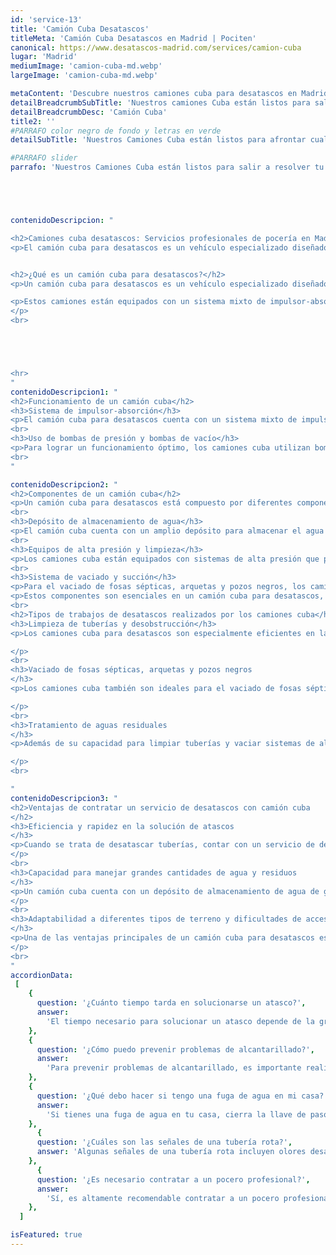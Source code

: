 ```yaml
---
id: 'service-13'
title: 'Camión Cuba Desatascos'
titleMeta: 'Camión Cuba Desatascos en Madrid | Pociten'
canonical: https://www.desatascos-madrid.com/services/camion-cuba
lugar: 'Madrid'
mediumImage: 'camion-cuba-md.webp'
largeImage: 'camion-cuba-md.webp'

metaContent: 'Descubre nuestros camiones cuba para desatascos en Madrid. Confía en nuestra flota, experiencia y tecnología avanzada ¡Contáctanos ahora!☎️​647 376 782'
detailBreadcrumbSubTitle: 'Nuestros camiones Cuba están listos para salir a resolver tu problema en cuanto nos llames. Ofrecemos el mejor servicio con la mayor calidad del mercado unida con la última tenología.'
detailBreadcrumbDesc: 'Camión Cuba'
title2: ''
#PARRAFO color negro de fondo y letras en verde
detailSubTitle: 'Nuestros Camiones Cuba están listos para afrontar cualquier tipo de desatasco'

#PARRAFO slider
parrafo: 'Nuestros Camiones Cuba están listos para salir a resolver tu problema en cuanto nos llames. Ofrecemos el mejor servicio con la mayor calidad del mercado unida con la última tenología.'





contenidoDescripcion: "

<h2>Camiones cuba desatascos: Servicios profesionales de pocería en Madrid, Guadalajara y Toledo</h2>
<p>El camión cuba para desatascos es un vehículo especializado diseñado para limpiar tuberías, fosas sépticas y arquetas. Gracias a su sistema de impulsor-absorción, puede desobstruir y vaciar distintas instalaciones. Con componentes como el depósito de agua, bombas de presión y succión, ofrece eficiencia y rapidez en la solución de atascos. Adaptado a diferentes terrenos y accesos difíciles, es una opción confiable y económica. En Madrid, Guadalajara y Toledo, nuestros servicios profesionales de <a href='https://www.desatascos-madrid.com'>desatascos</a> con camión cuba garantizan alta calidad y experiencia en el sector de la pocería. Importante también la inspección de tuberías con cámara TV para evitar inundaciones.</p>


<h2>¿Qué es un camión cuba para desatascos?</h2>
<p>Un camión cuba para desatascos es un vehículo especializado diseñado específicamente para llevar a cabo trabajos de limpieza y desobstrucción de tuberías, así como el vaciado de fosas sépticas, arquetas y pozos negros. Se trata de una herramienta imprescindible en el sector de la pocería y desatascos, ya que su diseño y funcionamiento permiten abordar con eficacia y rapidez los problemas relacionados con atascos y acumulación de residuos.</p>

<p>Estos camiones están equipados con un sistema mixto de impulsor-absorción, que les permite limpiar las tuberías mediante el impulso de agua a alta presión, y también vaciar y succionar los residuos y aguas fecales acumulados en las fosas sépticas, arquetas y pozos negros. Gracias a su potencia y capacidad de almacenamiento, los camiones cuba son capaces de manejar grandes cantidades de agua y residuos, ofreciendo una solución eficiente y segura para los problemas de desatascos y mantenimiento de redes de saneamiento.
</p>
<br>





<hr>
"
contenidoDescripcion1: "
<h2>Funcionamiento de un camión cuba</h2>
<h3>Sistema de impulsor-absorción</h3>
<p>El camión cuba para desatascos cuenta con un sistema mixto de impulsor-absorción que es fundamental para llevar a cabo su trabajo de limpieza y succión de residuos. El sistema de impulsor genera la presión necesaria para desobstruir las tuberías y eliminar los atascos, mientras que el sistema de absorción permite la extracción eficiente de los materiales y desechos acumulados en las arquetas y fosas sépticas.</p>
<br>
<h3>Uso de bombas de presión y bombas de vacío</h3>
<p>Para lograr un funcionamiento óptimo, los camiones cuba utilizan bombas de presión y bombas de vacío. Las bombas de presión generan la fuerza necesaria para impulsar el agua a alta presión a través de las tuberías, lo que facilita la eliminación de obstrucciones. Por otro lado, las bombas de vacío permiten succionar y recolectar los residuos sólidos y líquidos de las arquetas, pozos negros y fosas sépticas de manera eficiente.</p>
<br>
"

contenidoDescripcion2: "
<h2>Componentes de un camión cuba</h2>
<p>Un camión cuba para desatascos está compuesto por diferentes componentes que permiten realizar eficientemente las tareas de limpieza y vaciado. A continuación, detallamos los principales elementos que conforman este vehículo especializado:</p>
<br>
<h3>Depósito de almacenamiento de agua</h3>
<p>El camión cuba cuenta con un amplio depósito para almacenar el agua necesaria en los trabajos de desatascos. Este depósito tiene una capacidad suficiente para abordar todo tipo de desobstrucciones y limpiezas, garantizando la continuidad del servicio sin interrupciones.</p>
<br>
<h3>Equipos de alta presión y limpieza</h3>
<p>Los camiones cuba están equipados con sistemas de alta presión que permiten limpiar eficazmente las tuberías y eliminar los residuos acumulados. Estos equipos de limpieza de última tecnología garantizan resultados óptimos, teniendo en cuenta la necesidad de mantener la higiene y el buen funcionamiento de la red de desagüe.</p>
<br>
<h3>Sistema de vaciado y succión</h3>
<p>Para el vaciado de fosas sépticas, arquetas y pozos negros, los camiones cuba cuentan con un sistema de succión que permite extraer y transportar los residuos de forma segura y eficiente. Este sistema, combinado con la capacidad de almacenamiento del camión, brinda la solución adecuada para el correcto mantenimiento de las instalaciones sanitarias.</p>
<p>Estos componentes son esenciales en un camión cuba para desatascos, brindando las herramientas necesarias para llevar a cabo los trabajos de limpieza y vaciado de forma eficiente y profesional.</p>
<br>
<h2>Tipos de trabajos de desatascos realizados por los camiones cuba</h2>
<h3>Limpieza de tuberías y desobstrucción</h3>
<p>Los camiones cuba para desatascos son especialmente eficientes en la limpieza y desobstrucción de tuberías. Gracias a su sistema de impulsor-absorción, pueden eliminar los atascos y obstrucciones causados por acumulación de sedimentos, grasas, residuos y otros materiales en las tuberías. Con su potente equipo de alta presión, los camiones cuba pueden despejar de forma rápida y efectiva las tuberías, asegurando un flujo adecuado y evitando problemas mayores en el sistema de alcantarillado.

</p>
<br>
<h3>Vaciado de fosas sépticas, arquetas y pozos negros
</h3>
<p>Los camiones cuba también son ideales para el vaciado de fosas sépticas, arquetas y pozos negros. Mediante su sistema de succión y bombas de vacío, estos vehículos pueden extraer y transportar grandes volúmenes de residuos sanitarios de manera segura y eficiente. El proceso de vaciado realizado por los camiones cuba garantiza la correcta gestión y eliminación de los desechos, cumpliendo con todas las normativas y regulaciones ambientales vigentes.

</p>
<br>
<h3>Tratamiento de aguas residuales
</h3>
<p>Además de su capacidad para limpiar tuberías y vaciar sistemas de almacenamiento, los camiones cuba también pueden llevar a cabo el tratamiento de aguas residuales. Estos vehículos están equipados con sistemas especiales que permiten filtrar y separar los residuos sólidos y líquidos, garantizando un adecuado tratamiento de las aguas antes de ser liberadas al medio ambiente. Esta función es fundamental para preservar la salud pública y proteger el entorno natural de posibles contaminaciones.

</p>
<br>

"
contenidoDescripcion3: "
<h2>Ventajas de contratar un servicio de desatascos con camión cuba
</h2>
<h3>Eficiencia y rapidez en la solución de atascos
</h3>
<p>Cuando se trata de desatascar tuberías, contar con un servicio de desatascos con camión cuba garantiza eficiencia y rapidez en la resolución de los problemas. Estos vehículos especializados están diseñados para llevar a cabo trabajos de desobstrucción de forma ágil y efectiva. Gracias a su sistema de impulsor-absorción y el uso de bombas de presión y vacío, pueden desbloquear tuberías y eliminar obstrucciones de manera eficiente, evitando retrasos innecesarios y minimizando los inconvenientes causados por los atascos.
</p>
<br>
<h3>Capacidad para manejar grandes cantidades de agua y residuos
</h3>
<p>Un camión cuba cuenta con un depósito de almacenamiento de agua de gran capacidad, lo que le permite manejar grandes volúmenes de agua y residuos. Esto es especialmente beneficioso en casos de atascos severos o en trabajos de limpieza de fosas sépticas, arquetas y pozos negros. Gracias a su capacidad de succión, pueden extraer eficientemente los residuos acumulados, asegurando una limpieza completa y efectiva de las instalaciones.
</p>
<br>
<h3>Adaptabilidad a diferentes tipos de terreno y dificultades de acceso
</h3>
<p>Una de las ventajas principales de un camión cuba para desatascos es su capacidad de adaptarse a diferentes tipos de terreno y superar dificultades de acceso. Estos vehículos están diseñados pensando en la versatilidad y pueden trabajar en lugares de difícil acceso, como zonas estrechas o terrenos irregulares. Su diseño y configuración les permiten maniobrar de manera eficiente, brindando soluciones en cualquier lugar donde se requiera un servicio de desatascos.
</p>
<br>
"
accordionData:
 [
    {
      question: '¿Cuánto tiempo tarda en solucionarse un atasco?',
      answer:
        'El tiempo necesario para solucionar un atasco depende de la gravedad y la complejidad del problema. En general, los poceros profesionales realizan intervenciones rápidas y eficientes para minimizar las molestias.',
    },
    {
      question: '¿Cómo puedo prevenir problemas de alcantarillado?',
      answer:
        'Para prevenir problemas de alcantarillado, es importante realizar un mantenimiento preventivo regular, evitando arrojar objetos no adecuados por el desagüe y realizando limpiezas periódicas para eliminar obstrucciones y residuos acumulados.',
    },
    {
      question: '¿Qué debo hacer si tengo una fuga de agua en mi casa?',
      answer:
        'Si tienes una fuga de agua en tu casa, cierra la llave de paso para detener el flujo de agua y evita mayores daños. Luego, contacta a una empresa de pocería profesional para que realice las reparaciones necesarias.'
    },
      {
      question: '¿Cuáles son las señales de una tubería rota?',
      answer: 'Algunas señales de una tubería rota incluyen olores desagradables, humedad o filtraciones en techos o paredes, disminución en la presión del agua y la aparición de manchas de moho o corrosión.'
    },
      {
      question: '¿Es necesario contratar a un pocero profesional?',
      answer:
        'Sí, es altamente recomendable contratar a un pocero profesional para garantizar un trabajo seguro y de calidad. Los poceros profesionales cuentan con los conocimientos, experiencia y herramientas necesarias para solucionar los problemas de las redes de saneamiento de manera eficiente.',
    },
  ]

isFeatured: true
---
```

